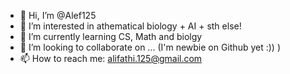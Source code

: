 - 👋 Hi, I’m @Alef125
- 👀 I’m interested in athematical biology + AI + sth else!
- 🌱 I’m currently learning CS, Math and biolgy
- 💞️ I’m looking to collaborate on ... (I'm newbie on Github yet :)) )
- 📫 How to reach me: alifathi.125@gmail.com

<!---
Alef125/Alef125 is a ✨ special ✨ repository because its `README.md` (this file) appears on your GitHub profile.
You can click the Preview link to take a look at your changes.
--->
